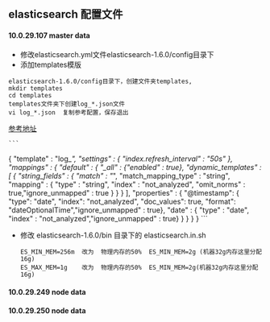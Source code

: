 elasticsearch 配置文件
-------------

####  10.0.29.107 master data
- 修改elasticsearch.yml文件elasticsearch-1.6.0/config目录下
- 添加templates模版
``` 
elasticsearch-1.6.0/config目录下，创建文件夹templates,
mkdir templates
cd templates
templates文件夹下创建log_*.json文件
vi log_*.json  复制参考配置，保存退出
``` 
[参考地址](https://github.com/pengqiuyuan/escloud/blob/master/es-template/log_*.json) 

    ```
{
  "template" : "log_*",
  "settings" : {
    "index.refresh_interval" : "50s"
  },
  "mappings" : {
    "_default_" : {
       "_all" : {"enabled" : true},
       "dynamic_templates" : [ {
         "string_fields" : {
           "match" : "*",
           "match_mapping_type" : "string",
           "mapping" : {
             "type" : "string", "index" : "not_analyzed", "omit_norms" : true,"ignore_unmapped" : true
           }
         }
       } ],
       "properties" : {
         "@timestamp": { "type": "date", "index": "not_analyzed", "doc_values": true, "format": "dateOptionalTime","ignore_unmapped" : true},
         "date" : { "type" : "date", "index" : "not_analyzed","ignore_unmapped" : true}
       }
    }
  }
}
    ```
- 修改 elasticsearch-1.6.0/bin 目录下的 elasticsearch.in.sh

  ```  
  ES_MIN_MEM=256m  改为  物理内存的50%  ES_MIN_MEM=2g (机器32g内存这里分配16g)
  ES_MAX_MEM=1g    改为  物理内存的50%  ES_MIN_MEM=2g(机器32g内存这里分配16g)
  ```




####  10.0.29.249 node data


####  10.0.29.250  node data